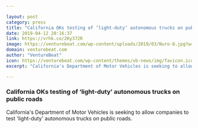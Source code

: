 ```yaml
---

layout: post
category: press
title: "California OKs testing of ‘light-duty’ autonomous trucks on public roads"
date: 2019-04-12 20:16:37
link: https://vrhk.co/2Ky372R
image: https://venturebeat.com/wp-content/uploads/2019/03/Nuro-8.jpg?w=1200&strip=all
domain: venturebeat.com
author: "VentureBeat"
icon: https://venturebeat.com/wp-content/themes/vb-news/img/favicon.ico
excerpt: "California's Department of Motor Vehicles is seeking to allow companies to test 'light-duty' autonomous trucks on public roads."

---
```


### California OKs testing of ‘light-duty’ autonomous trucks on public roads

California's Department of Motor Vehicles is seeking to allow companies to test 'light-duty' autonomous trucks on public roads.